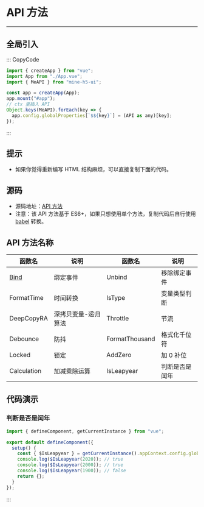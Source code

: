 [Bind]: https://github.com/biaov/MINE-H5-UI/blob/master/packages/MeAPI/event.js
[Unbind]: https://github.com/biaov/MINE-H5-UI/blob/master/packages/MeAPI/event.js

# API 方法

---

## 全局引入

::: CopyCode

```JavaScript
import { createApp } from "vue";
import App from "./App.vue";
import { MeAPI } from "mine-h5-ui";

const app = createApp(App);
app.mount("#app");
// ctx 里插入 API
Object.keys(MeAPI).forEach(key => {
  app.config.globalProperties[`$${key}`] = (API as any)[key];
});
```

:::

## 提示

- 如果你觉得重新编写 HTML 结构麻烦，可以直接复制下面的代码。

## 源码

- 源码地址：[API 方法](https://github.com/biaov/MINE-H5-UI/blob/master/packages/MeAPI/function.js)
- 注意：该 API 方法基于 ES6+，如果只想使用单个方法，复制代码后自行使用 [babel](https://www.babeljs.cn/) 转换。

## API 方法名称

| 函数名      | 说明                | 函数名         | 说明           |
|-------------|---------------------|----------------|----------------|
| [Bind]      | 绑定事件            | Unbind         | 移除绑定事件   |
| FormatTime  | 时间转换            | IsType         | 变量类型判断   |
| DeepCopyRA  | 深拷贝变量-递归算法 | Throttle       | 节流           |
| Debounce    | 防抖                | FormatThousand | 格式化千位符   |
| Locked      | 锁定                | AddZero        | 加 0 补位      |
| Calculation | 加减乘除运算        | IsLeapyear     | 判断是否是闰年 |

## 代码演示

### 判断是否是闰年

```JavaScript
import { defineComponent, getCurrentInstance } from "vue";

export default defineComponent({
  setup() {
    const { $IsLeapyear } = getCurrentInstance().appContext.config.globalProperties;
    console.log($IsLeapyear(2020)); // true
    console.log($IsLeapyear(2000)); // true
    console.log($IsLeapyear(1900)); // false
    return {};
  }
});
```

:::
